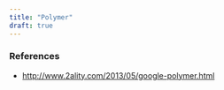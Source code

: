 ```yaml
---
title: "Polymer"
draft: true
---
```


### References

- http://www.2ality.com/2013/05/google-polymer.html
